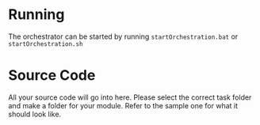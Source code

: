 # Running

The orchestrator can be started by running `startOrchestration.bat` or `startOrchestration.sh`

# Source Code

All your source code will go into here. Please select the correct task folder and make a folder for your module. Refer to the sample one for what it should look like.
